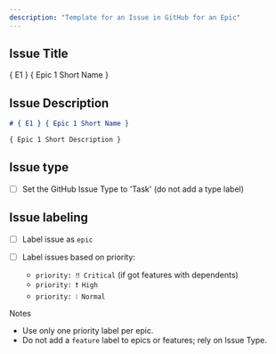 ```yaml
---
description: "Template for an Issue in GitHub for an Epic"
---
```


## Issue Title

{ E1 } { Epic 1 Short Name }

## Issue Description

````markdown
# { E1 } { Epic 1 Short Name }

{ Epic 1 Short Description }

````

## Issue type

- [ ] Set the GitHub Issue Type to 'Task' (do not add a type label)

## Issue labeling

- [ ] Label issue as `epic`

- [ ] Label issues based on priority:
  - `priority: ‼️ Critical` (if got features with dependents)
  - `priority: ❗ High`
  - `priority: ❕ Normal`

Notes
- Use only one priority label per epic.
- Do not add a `feature` label to epics or features; rely on Issue Type.
